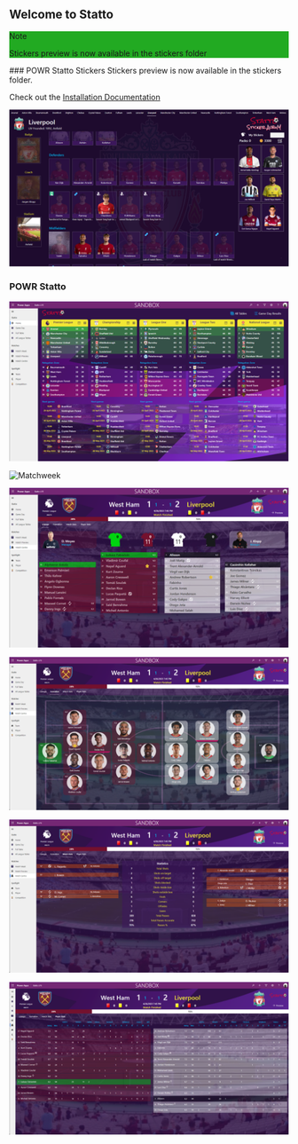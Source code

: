 ## Welcome to Statto

<div style='background-color:#22aa22'>
<p class="admonition-title">Note</p>
<p>Stickers preview is now available in the stickers folder</p>
</div>
### POWR Statto Stickers
Stickers preview is now available in the stickers folder.

Check out the [Installation Documentation](https://statto.powrsolutions.co.uk/docs/stickers/overview)

![Stickers](/stickers/album.png)


### POWR Statto

![Home](/statto/statto-home.png)

![Matchweek](/statto/statto-matchweek.png)

![Match Centre - Lineups](/statto/statto-mc-lineups.png)

![Match Centre - Formation](/statto/statto-mc-formation.png)

![Match Centre - Match Stats](/statto/statto-mc-match-stats.png)

![Match Centre - Player  Stats](/statto/statto-mc-player-stats.png)
